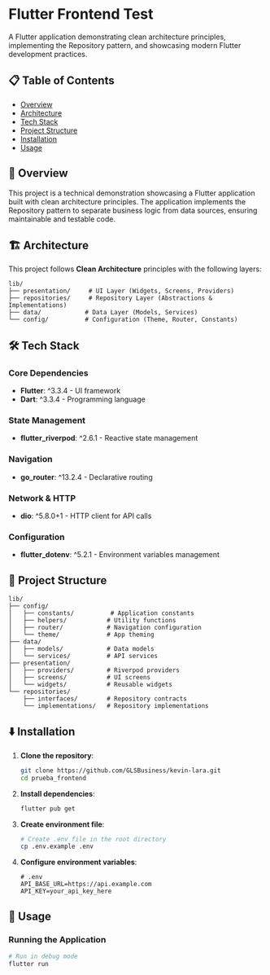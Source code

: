 # Flutter Frontend Test

A Flutter application demonstrating clean architecture principles, implementing the Repository pattern, and showcasing modern Flutter development practices.

## 📋 Table of Contents

- [Overview](#-overview)
- [Architecture](#️-architecture)
- [Tech Stack](#️-tech-stack)
- [Project Structure](#-project-structure)
- [Installation](#️-installation)
- [Usage](#-usage)

## 🎯 Overview

This project is a technical demonstration showcasing a Flutter application built with clean architecture principles. The application implements the Repository pattern to separate business logic from data sources, ensuring maintainable and testable code.


## 🏗️ Architecture

This project follows **Clean Architecture** principles with the following layers:

```
lib/
├── presentation/     # UI Layer (Widgets, Screens, Providers)
├── repositories/     # Repository Layer (Abstractions & Implementations)
├── data/            # Data Layer (Models, Services)
└── config/          # Configuration (Theme, Router, Constants)
```

## 🛠️ Tech Stack

### Core Dependencies
- **Flutter**: ^3.3.4 - UI framework
- **Dart**: ^3.3.4 - Programming language

### State Management
- **flutter_riverpod**: ^2.6.1 - Reactive state management

### Navigation
- **go_router**: ^13.2.4 - Declarative routing

### Network & HTTP
- **dio**: ^5.8.0+1 - HTTP client for API calls

### Configuration
- **flutter_dotenv**: ^5.2.1 - Environment variables management

## 📁 Project Structure

```
lib/
├── config/
│   ├── constants/          # Application constants
│   ├── helpers/           # Utility functions
│   ├── router/            # Navigation configuration
│   └── theme/             # App theming
├── data/
│   ├── models/            # Data models
│   └── services/          # API services
├── presentation/
│   ├── providers/         # Riverpod providers
│   ├── screens/           # UI screens
│   └── widgets/           # Reusable widgets
└── repositories/
    ├── interfaces/        # Repository contracts
    └── implementations/   # Repository implementations
```

## ⬇️ Installation

1. **Clone the repository**:
   ```bash
   git clone https://github.com/GLSBusiness/kevin-lara.git
   cd prueba_frontend
   ```

2. **Install dependencies**:
   ```bash
   flutter pub get
   ```

3. **Create environment file**:
   ```bash
   # Create .env file in the root directory
   cp .env.example .env
   ```

4. **Configure environment variables**:
   ```env
   # .env
   API_BASE_URL=https://api.example.com
   API_KEY=your_api_key_here
   ```

## 📱 Usage

### Running the Application

```bash
# Run in debug mode
flutter run
```
